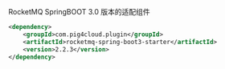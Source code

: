  RocketMQ SpringBOOT 3.0 版本的适配组件
 
```xml
<dependency>
    <groupId>com.pig4cloud.plugin</groupId>
    <artifactId>rocketmq-spring-boot3-starter</artifactId>
    <version>2.2.3</version>
</dependency>
```
